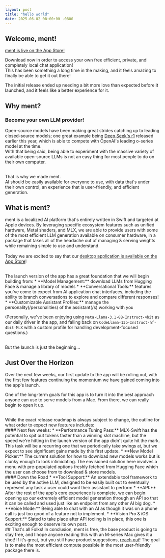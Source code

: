 ```yaml
---
layout: post
title: "hello world"
date: 2025-06-02 08:00:00 -0800
---
```


## Welcome, ment!

[ment is live on the App Store!](https://apps.apple.com/us/app/ment-private-ai-chat/id6742768917?mt=12)

Download now in order to access your own free efficient, private, and completely local chat application!  
This has been something a long time in the making, and it feels amazing to finally be able to get it out there!

The initial release ended up needing a bit more love than expected before it launched, and it feels like a better experience for it.

## Why ment?

### Become your own LLM provider!

Open-source models have been making great strides catching up to leading closed-source models; one great example being [Deep Seek's r1](https://huggingface.co/mlx-community/DeepSeek-R1-0528-4bit) released earlier this year, which is able to compete with OpenAI's leading o-series model at the time.  
With that being said, being able to experiment with the massive variety of available open-source LLMs is not an easy thing for most people to do on their own computer.

<br />
That is why we made ment. 

<br />
AI should be easily available for everyone to use, with data that's under their own control, an experience that is user-friendly, and efficient generation.

## What is ment?

ment is a localized AI platform that's entirely written in Swift and targeted at Apple devices. By leveraging specific ecosystem features such as unified hardware, Metal shaders, and MLX, we are able to provide users with some of the most efficient LLM generation available on consumer hardware, in a package that takes all of the headache out of managing & serving weights while remaining simple to use and understand.  
<br />
Today we are excited to say that our [desktop application is available on the App Store](https://apps.apple.com/us/app/ment-private-ai-chat/id6742768917?mt=12)!

<br />
The launch version of the app has a great foundation that we will begin building from:
* **Model Management:** download LLMs from Hugging Face & manage a library of models
* **Conversational Tools:** features you've come to expect from AI application chat interfaces, including the ability to branch conversations to explore and compare different responses!
* **Customizable Assistant Profiles:** manage the personality(/personalities) of the assistant(/s) working with you

(Personally, we've been enjoying using `Meta-Llama-3.1-8B-Instruct-4bit` as our daily driver in the app, and falling back on `CodeLlama-13b-Instruct-hf-4bit-MLX` with a custom profile for handling development-focused questions.)

<br />
But the launch is just the beginning...

## Just Over the Horizon
Over the next few weeks, our first update to the app will be rolling out, with the first few features continuing the momentum we have gained coming into the app's launch.

One of the long-term goals for this app is to turn it into the best approach anyone can use to serve models from a Mac. From there, we can really begin to open it up.

<br />
While the exact release roadmap is always subject to change, the outline for what order to expect new features includes:

<br />
#### Next few weeks:
* **Performance Tuning Pass:** MLX-Swift has the potential to spit out tokens faster than a winning slot machine, but the speed we're hitting in the launch version of the app didn't quite hit the mark. This task will be a recurring one that we periodically take swings at, but we expect to see significant gains made by this first update.
* **New Model Picker:** The current solution for how to download new models works but is clunky enough to look intimidating. The envisioned solution here involves a menu with pre-populated options freshly fetched from Hugging Face which the user can choose from to download & store models.

<br />
#### Down the Road
* **Tool Support:** An extendable tool framework to be used by the active LLM, designed to be easily built out to eventually represent any task a user could want their assistant to perform
* **API:** After the rest of the app's core experience is complete, we can begin opening up our extremely efficient model generation through an API so that it can be called and used just like an endpoint from any other AI big dog.
* **Voice Mode:** Being able to chat with an AI as though it was on a phone call is just too good of a feature not to implement.
* **Vision Pro & iOS Support:** Slated to take place after API tooling is in place, this one is exciting enough to deserve its own post.

<br />
## That's all Folks!
In conclusion, ment is free, the base product is going to stay free, and I hope anyone reading this with an M-series Mac gives it a shot!  
If it's great, but you still have product suggestions, <a href="https://x.com/ment_tools" target="blank">reach out</a>! The goal is to make the most efficient compute possible in the most user-friendly package there is.